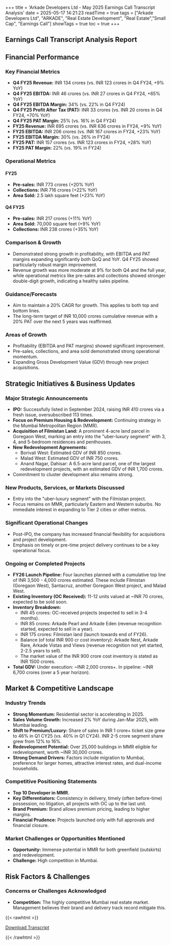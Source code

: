 +++
title = 'Arkade Developers Ltd - May 2025 Earnings Call Transcript Analysis'
date = 2025-05-17 14:21:23
readTime = true
tags = ["Arkade Developers Ltd", "ARKADE", "Real Estate Development", "Real Estate","Small Cap", "Earnings Call"]
showTags = true
toc = true
+++



## Earnings Call Transcript Analysis Report
## Financial Performance

### Key Financial Metrics

*   **Q4 FY25 Revenue:** INR 134 crores (vs. INR 123 crores in Q4 FY24, +9% YoY)
*   **Q4 FY25 EBITDA:** INR 46 crores (vs. INR 27 crores in Q4 FY24, +65% YoY)
*   **Q4 FY25 EBITDA Margin:** 34% (vs. 22% in Q4 FY24)
*   **Q4 FY25 Profit After Tax (PAT):** INR 33 crores (vs. INR 20 crores in Q4 FY24, +70% YoY)
*   **Q4 FY25 PAT Margin:** 25% (vs. 16% in Q4 FY24)
*   **FY25 Revenue:** INR 695 crores (vs. INR 636 crores in FY24, +9% YoY)
*   **FY25 EBITDA:** INR 206 crores (vs. INR 167 crores in FY24, +23% YoY)
*   **FY25 EBITDA Margin:** 30% (vs. 26% in FY24)
*   **FY25 PAT:** INR 157 crores (vs. INR 123 crores in FY24, +28% YoY)
*   **FY25 PAT Margin:** 22% (vs. 19% in FY24)

### Operational Metrics

#### FY25
*   **Pre-sales:** INR 773 crores (+20% YoY)
*   **Collections:** INR 716 crores (+22% YoY)
*   **Area Sold:** 2.5 lakh square feet (+23% YoY)

#### Q4 FY25
*   **Pre-sales:** INR 217 crores (+11% YoY)
*   **Area Sold:** 70,000 square feet (+9% YoY)
*   **Collections:** INR 238 crores (+35% YoY)

### Comparison & Growth

*   Demonstrated strong growth in profitability, with EBITDA and PAT margins expanding significantly both QoQ and YoY. Q4 FY25 showed particularly robust margin improvement.
*   Revenue growth was more moderate at 9% for both Q4 and the full year, while operational metrics like pre-sales and collections showed stronger double-digit growth, indicating a healthy sales pipeline.

### Guidance/Forecasts

*   Aim to maintain a 20% CAGR for growth. This applies to both top and bottom lines.
*   The long-term target of INR 10,000 crores cumulative revenue with a 20% PAT over the next 5 years was reaffirmed.

### Areas of Growth

*   Profitability (EBITDA and PAT margins) showed significant improvement.
*   Pre-sales, collections, and area sold demonstrated strong operational momentum.
*   Expanding Gross Development Value (GDV) through new project acquisitions.

## Strategic Initiatives & Business Updates

### Major Strategic Announcements

*   **IPO:** Successfully listed in September 2024, raising INR 410 crores via a fresh issue, oversubscribed 113 times.
*   **Focus on Premium Housing & Redevelopment:** Continuing strategy in the Mumbai Metropolitan Region (MMR).
*   **Acquisition of Filmistan Land:** A prominent 4-acre land parcel in Goregaon West, marking an entry into the "uber-luxury segment" with 3, 4, and 5-bedroom residences and penthouses.
*   **New Redevelopment Agreements:**
    *   Borivali West: Estimated GDV of INR 850 crores.
    *   Malad West: Estimated GDV of INR 750 crores.
    *   Anand Nagar, Dahisar: A 6.5-acre land parcel, one of the largest redevelopment projects, with an estimated GDV of INR 1,700 crores.
*   Commitment to cluster development also remains strong.

### New Products, Services, or Markets Discussed

*   Entry into the "uber-luxury segment" with the Filmistan project.
*   Focus remains on MMR, particularly Eastern and Western suburbs. No immediate interest in expanding to Tier 2 cities or other metros.

### Significant Operational Changes

*   Post-IPO, the company has increased financial flexibility for acquisitions and project development.
*   Emphasis on timely or pre-time project delivery continues to be a key operational focus.

### Ongoing or Completed Projects

*   **FY26 Launch Pipeline:** Four launches planned with a cumulative top line of INR 3,500 - 4,000 crores estimated. These include Filmistan (Goregaon West), Santacruz, another Goregaon West project, and Malad West.
*   **Existing Inventory (OC Received):** 11-12 units valued at ~INR 70 crores, expected to be sold soon.
*   **Inventory Breakdown:**
    *   INR 45 crores: OC-received projects (expected to sell in 3-4 months).
    *   INR 85 crores: Arkade Pearl and Arkade Eden (revenue recognition started, expected to sell in a year).
    *   INR 175 crores: Filmistan land (launch towards end of FY26).
    *   Balance (of total INR 900 cr cost inventory): Arkade Nest, Arkade Rare, Arkade Vistas and Views (revenue recognition not yet started, 2-2.5 years to sell).
    *   The market value of the INR 900 crore cost inventory is stated as INR 1500 crores.
*   **Total GDV:** Under execution: ~INR 2,000 crores+. In pipeline: ~INR 6,700 crores (over a 5 year horizon).

## Market & Competitive Landscape

### Industry Trends

*   **Strong Momentum:** Residential sector is accelerating in 2025.
*   **Sales Volume Growth:** Increased 2% YoY during Jan-Mar 2025, with Mumbai leading.
*   **Shift to Premium/Luxury:** Share of sales in INR 1 crore+ ticket size grew to 46% in Q1 CY25 (vs. 40% in Q1 CY24). INR 2-5 crore segment share grew from 12% to 16%.
*   **Redevelopment Potential:** Over 25,000 buildings in MMR eligible for redevelopment, worth ~INR 30,000 crores.
*   **Strong Demand Drivers:** Factors include migration to Mumbai, preference for larger homes, attractive interest rates, and dual-income households.

### Competitive Positioning Statements

*   **Top 10 Developer in MMR.**
*   **Key Differentiators:** Consistency in delivery, timely (often before-time) possession, no litigation, all projects with OC up to the last unit.
*   **Brand Premium:** Brand allows premium pricing, leading to higher margins.
*   **Financial Prudence:** Projects launched only with full approvals and financial closure.

### Market Challenges or Opportunities Mentioned

*   **Opportunity:** Immense potential in MMR for both greenfield (outskirts) and redevelopment.
*   **Challenge:** High competition in Mumbai.

## Risk Factors & Challenges

### Concerns or Challenges Acknowledged

*   **Competition:** The highly competitive Mumbai real estate market. Management believes their brand and delivery track record mitigate this.



{{< rawhtml >}}

<div class="button-container">    
    <a href="https://www.bseindia.com/stockinfo/AnnPdfOpen.aspx?Pname=aa683cdc-043b-4006-bd37-8f66dd7ec5ed.pdf" target="_blank" class="report-button">
      <i class="fas fa-file-pdf"></i> Download Transcript
    </a>
</div>
    
{{< /rawhtml >}}
